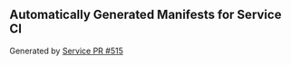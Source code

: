 ## Automatically Generated Manifests for Service CI
Generated by [Service PR #515](https://github.com/trustyai-explainability/trustyai-explainability/pull/515)
